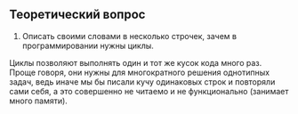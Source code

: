 ## Теоретический вопрос

1. Описать своими словами в несколько строчек, зачем в программировании нужны циклы.

 Циклы позволяют выполнять один и тот же кусок кода много раз. Проще говоря, они нужны для многократного решения однотипных задач, ведь иначе мы бы писали кучу одинаковых строк и повторяли сами себя, а это совершенно не читаемо и не функционально (занимает много памяти).
















 